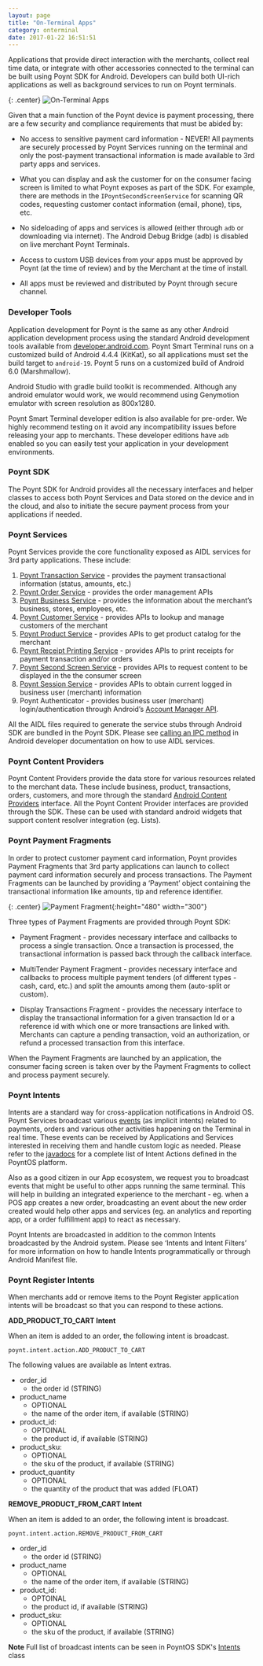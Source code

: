 ```yaml
---
layout: page
title: "On-Terminal Apps"
category: onterminal
date: 2017-01-22 16:51:51
---
```



Applications that provide direct interaction with the merchants, collect real time data, or integrate with other accessories connected to the terminal can be built using Poynt SDK for Android. Developers can build both UI-rich applications as well as background services to run on Poynt terminals.

{: .center}
![On-Terminal Apps]({{site.url}}/developer/assets/developers-on-terminal-apps.png)

Given that a main function of the Poynt device is payment processing, there are a few security and compliance requirements that must be abided by:

  * No access to sensitive payment card information - NEVER! All payments are securely processed by Poynt Services running on the terminal and only the post-payment transactional information is made available to 3rd party apps and services.

  * What you can display and ask the customer for on the consumer facing screen is limited to what Poynt exposes as part of the SDK. For example, there are methods in the `IPoyntSecondScreenService` for scanning QR codes, requesting customer contact information (email, phone), tips, etc.

  * No sideloading of apps and services is allowed (either through `adb` or downloading via internet). The Android Debug Bridge (adb) is disabled on live merchant Poynt Terminals.

  * Access to custom USB devices from your apps must be approved by Poynt (at the time of review) and by the Merchant at the time of install.

  * All apps must be reviewed and distributed by Poynt through secure channel.

### Developer Tools

Application development for Poynt is the same as any other Android application development process using the standard Android development tools available from [developer.android.com](https://developer.android.com). Poynt Smart Terminal runs on a customized build of Android 4.4.4 (KitKat), so all applications must set the build target to `android-19`. Poynt 5 runs on a customized build of Android 6.0 (Marshmallow).

Android Studio with gradle build toolkit is recommended. Although any android emulator would work, we would recommend using Genymotion emulator with screen resolution as 800x1280.

Poynt Smart Terminal developer edition is also available for pre-order. We highly recommend testing on it avoid any incompatibility issues before releasing your app to merchants. These developer editions have `adb` enabled so you can easily test your application in your development environments.

### Poynt SDK

The Poynt SDK for Android provides all the necessary interfaces and helper classes to access both Poynt Services and Data stored on the device and in the cloud, and also to initiate the secure payment process from your applications if needed.

### Poynt Services

Poynt Services provide the core functionality exposed as AIDL services for 3rd party applications. These include:

1. [Poynt Transaction Service]({{site.url}}/developer/javadoc/co/poynt/os/services/v1/IPoyntTransactionService.html) - provides the payment transactional information (status, amounts, etc.)
2. [Poynt Order Service]({{site.url}}/developer/javadoc/co/poynt/os/services/v1/IPoyntOrderService.html) - provides the order management APIs
3. [Poynt Business Service]({{site.url}}/developer/javadoc/co/poynt/os/services/v1/IPoyntBusinessService.html) - provides the information about the merchant’s business, stores, employees, etc.
4. [Poynt Customer Service]({{site.url}}/developer/javadoc/co/poynt/os/services/v1/IPoyntCustomerService.html) - provides APIs to lookup and manage customers of the merchant
5. [Poynt Product Service]({{site.url}}/developer/javadoc/co/poynt/os/services/v1/IPoyntProductService.html) - provides APIs to get product catalog for the merchant
6. [Poynt Receipt Printing Service]({{site.url}}/developer/javadoc/co/poynt/os/services/v1/IPoyntReceiptPrintingService.html) - provides APIs to print receipts for payment transaction and/or orders
7. [Poynt Second Screen Service]({{site.url}}/developer/javadoc/co/poynt/os/services/v1/IPoyntSecondScreenService.html) - provides APIs to request content to be displayed in the the consumer screen
8. [Poynt Session Service]({{site.url}}/developer/javadoc/co/poynt/os/services/v1/IPoyntSessionService.html) - provides APIs to obtain current logged in business user (merchant) information
9. Poynt Authenticator - provides business user (merchant) login/authentication through Android’s [Account Manager API](http://developer.android.com/reference/android/accounts/AccountManager.html).

All the AIDL files required to generate the service stubs through Android SDK are bundled in the Poynt SDK. Please see [calling an IPC method](http://developer.android.com/guide/components/aidl.html#Calling) in Android developer documentation on how to use AIDL services.

### Poynt Content Providers

Poynt Content Providers provide the data store for various resources related to the merchant data. These include business, product, transactions, orders, customers, and more through the standard [Android Content Providers](http://developer.android.com/guide/topics/providers/content-providers.html) interface. All the Poynt Content Provider interfaces are provided through the SDK. These can be used with standard android widgets that support content resolver integration (eg. Lists).

### Poynt Payment Fragments

In order to protect customer payment card information, Poynt provides Payment Fragments that 3rd party applications can launch to collect payment card information securely and process transactions. The Payment Fragments can be launched by providing a ‘Payment’ object containing the transactional information like amounts, tip and reference identifier.

{: .center}
![Payment Fragment]({{site.url}}/developer/assets/pf-2.png){:height="480" width="300"}

Three types of Payment Fragments are provided through Poynt SDK:

* Payment Fragment - provides necessary interface and callbacks to process a single transaction. Once a transaction is processed, the transactional information is passed back through the callback interface.

* MultiTender Payment Fragment - provides necessary interface and callbacks to process multiple payment tenders (of different types - cash, card, etc.) and split the amounts among them (auto-split or custom).

* Display Transactions Fragment - provides the necessary interface to display the transactional information for a given transaction Id or a reference id with which one or more transactions are linked with. Merchants can capture a pending transaction, void an authorization, or refund a processed transaction from this interface.

When the Payment Fragments are launched by an application, the consumer facing screen is taken over by the Payment Fragments to collect and process payment securely.

### Poynt Intents

Intents are a standard way for cross-application notifications in Android OS. Poynt Services broadcast various [events]({{site.url}}/developer/javadoc/co/poynt/os/model/Intents.html) (as implicit intents) related to payments, orders and various other activities happening on the Terminal in real time. These events can be received by Applications and Services interested in receiving them and handle custom logic as needed. Please refer to the [javadocs]({{site.url}}/developer/javadoc/co/poynt/os/model/Intents.html) for a complete list of Intent Actions defined in the PoyntOS platform.

Also as a good citizen in our App ecosystem, we request you to broadcast events that might be useful to other apps running the same terminal. This will help in building an integrated experience to the merchant - eg. when a POS app creates a new order, broadcasting an event about the new order created would help other apps and services (eg. an analytics and reporting app, or a order fulfillment app) to react as necessary.


Poynt Intents are broadcasted in addition to the common Intents broadcasted by the Android system. Please see ‘Intents and Intent Filters’ for more information on how to handle Intents programmatically or through Android Manifest file.

### Poynt Register Intents

When merchants add or remove items to the Poynt Register application intents will be broadcast so that you can respond to these actions.

**ADD_PRODUCT_TO_CART Intent**

When an item is added to an order, the following intent is broadcast.

~~~
poynt.intent.action.ADD_PRODUCT_TO_CART
~~~

The following values are available as Intent extras.

- order_id
  - the order id (STRING)
- product_name
  - OPTIONAL
  - the name of the order item, if available (STRING)
- product_id:
  - OPTOINAL
  - the product id, if available (STRING)
- product_sku:
  - OPTIONAL
  - the sku of the product, if available (STRING)
- product_quantity
  - OPTIONAL
  - the quantity of the product that was added (FLOAT)


**REMOVE_PRODUCT_FROM_CART Intent**

When an item is added to an order, the following intent is broadcast.

~~~
poynt.intent.action.REMOVE_PRODUCT_FROM_CART
~~~

- order_id
  - the order id (STRING)
- product_name
  - OPTIONAL
  - the name of the order item, if available (STRING)
- product_id:
  - OPTOINAL
  - the product id, if available (STRING)
- product_sku:
  - OPTIONAL
  - the sku of the product, if available (STRING)

<p><div class="note">
<strong>Note</strong> Full list of broadcast intents can be seen in PoyntOS SDK's <a href="https://poynt.github.io/developer/javadoc/co/poynt/os/model/Intents.html" target="_blank">Intents</a> class
</div></p>

<!-- feedback widget -->
<SCRIPT type="text/javascript">window.doorbellOptions = { appKey: 'eDRWq9iHMZLMyue0tGGchA7bvMGCFBeaHm8XBDUSkdBFcv0cYCi9eDTRBEIekznx' };(function(w, d, t) { var hasLoaded = false; function l() { if (hasLoaded) { return; } hasLoaded = true; window.doorbellOptions.windowLoaded = true; var g = d.createElement(t);g.id = 'doorbellScript';g.type = 'text/javascript';g.async = true;g.src = 'https://embed.doorbell.io/button/6657?t='+(new Date().getTime());(d.getElementsByTagName('head')[0]||d.getElementsByTagName('body')[0]).appendChild(g); } if (w.attachEvent) { w.attachEvent('onload', l); } else if (w.addEventListener) { w.addEventListener('load', l, false); } else { l(); } if (d.readyState == 'complete') { l(); } }(window, document, 'SCRIPT')); </SCRIPT>

<script language="javascript">
window.location="https://poynt.github.io/developer-docs/terminalApps/"
</script>
